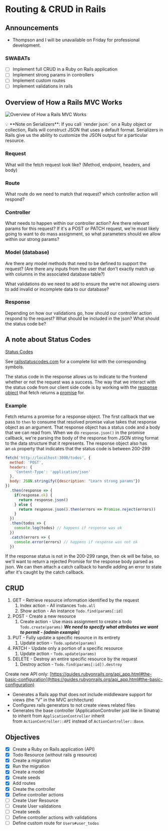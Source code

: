 # Routing & CRUD in Rails

## Announcements

- Thompson and I will be unavailable on Friday for professional development.

### SWABATs

- [ ]  Implement full CRUD in a Ruby on Rails application
- [ ]  Implement strong params in controllers
- [ ]  Implement custom routes
- [ ]  Implement validations in rails

## Overview of How a Rails MVC Works

![Overview of How a Rails MVC Works](https://www.notion.so/image/https%3A%2F%2Fs3-us-west-2.amazonaws.com%2Fsecure.notion-static.com%2F9f3fd8a2-8954-4950-9448-da53228dd8ee%2FUntitled.png?table=block&id=10897ca0-9297-4fd4-b027-a67400b37cd2&spaceId=9e9abdc0-7286-4167-bd40-cf4de0515891&width=2000&userId=85ac1292-afdb-4bd0-ab21-00deb2e5bd0f&cache=v2)

<aside>
💡 **Note on Serializers**: If you call `render json:` on a Ruby object or collection, Rails will construct JSON that uses a default format. Serializers in Rails give us the ability to customize the JSON output for a particular resource.

</aside>

### **Request**

What will the fetch request look like? (Method, endpoint, headers, and body)

### **Route**

What route do we need to match that request? which controller action will respond?

### **Controller**

What needs to happen within our controller action? Are there relevant params for this request? If it's a POST or PATCH request, we're most likely going to want to do mass assignment, so what parameters should we allow within our strong params?

### **Model (database)**

Are there any model methods that need to be defined to support the request? (Are there any inputs from the user that don't exactly match up with columns in the associated database table?)

What validations do we need to add to ensure the we’re not allowing users to add invalid or incomplete data to our database?

### **Response**

Depending on how our validations go, how should our controller action respond to the request? What should be included in the json? What should the status code be?

## **A note about Status Codes**

[Status Codes](https://www.notion.so/c95312139043481482867c46df5ff995)

See [railsstatuscodes.com](http://www.railsstatuscodes.com/) for a complete list with the corresponding symbols.

The status code in the response allows us to indicate to the frontend whether or not the request was a success. The way that we interact with the status code from our client side code is by working with the [response object](https://developer.mozilla.org/en-US/docs/Web/API/Response) that fetch returns a [promise](https://developer.mozilla.org/en-US/docs/Web/JavaScript/Reference/Global_Objects/Promise) for.

### **Example**

Fetch returns a promise for a response object. The first callback that we pass to `then` to consume that resolved promise value takes that response object as an argument. That response object has a status code and a body that we can read from. When we do `response.json()` in the promise callback, we're parsing the body of the response from JSON string format to the data structure that it represents. The response object also has an `ok` property that indicates that the status code is between 200-299

```jsx
fetch('http://localhost:3000/todos', {
  method: 'POST',
  headers: {
    'Content-Type': 'application/json'
  }, 
  body: JSON.stringify({description: "Learn strong params"})
})
  .then(response => {
    if(response.ok) {
      return response.json()
    } else {
      return response.json().then(errors => Promise.reject(errors))
    }
  })
  .then(todos => {
    console.log(todos) // happens if response was ok
  })
  .catch(errors => {
    console.error(errors) // happens if response was not ok
  })
```

If the response status is not in the 200-299 range, then ok will be false, so we'll want to return a rejected Promise for the response body parsed as json. We can then attach a catch callback to handle adding an error to state after it's caught by the catch callback.

## CRUD

1. GET - Retrieve resource information identified by the request
    1. Index action - All instances `Todo.all`
    2. Show action - An instance `Todo.find(params[:id]`
2. POST - Create a new resource
    1. Create action - Use mass assignment to create a todo `Todo.create(params)` ***We need to specify what attributes we want to permit - (admin example)***
3. PUT - Fully update a specific resource in its entirety
    1. Update action - `Todo.update(params)`
4. PATCH - Update only a portion of a specific resource
    1. Update action - `Todo.update(params)`
5. DELETE - Destroy an entire specific resource by the request
    1. Destroy action - `Todo.find(params[:id]).destroy`
    

Create new API only: [https://guides.rubyonrails.org/api_app.html#the-basic-configuration](https://guides.rubyonrails.org/api_app.html#the-basic-configuration) 

- Generates a Rails app that does not include middleware support for views (the “V” in the MVC architecture)
- Configures rails generators to not create views related files
- Generates the base controller (ApplicationController just like in Sinatra) to inherit from `ApplicationController` inherit from `ActionController::API` instead of `ActionController::Base`.

## **Objectives**

- [x]  Create a Ruby on Rails application (API)
- [x]  Todo Resource (without rails g resource)
- [x]  Create a migration
- [x]  Run the migration
- [x]  Create a model
- [x]  Create seeds
- [x]  Add routes
- [x]  Create the controller
- [x]  Define controller actions
- [ ]  Create User Resource
- [ ]  Create User validations
- [ ]  Create seeds
- [ ]  Define controller actions with validations
- [ ]  Define custom route for `Users#user_todos`
